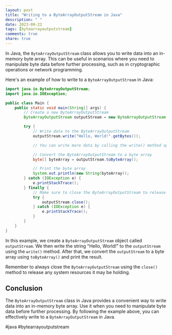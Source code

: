 ```yaml
---
layout: post
title: "Writing to a ByteArrayOutputStream in Java"
description: " "
date: 2023-09-22
tags: [bytearrayoutputstream]
comments: true
share: true
---
```


In Java, the `ByteArrayOutputStream` class allows you to write data into an in-memory byte array. This can be useful in scenarios where you need to manipulate byte data before further processing, such as in cryptographic operations or network programming.

Here's an example of how to write to a `ByteArrayOutputStream` in Java:

```java
import java.io.ByteArrayOutputStream;
import java.io.IOException;

public class Main {
    public static void main(String[] args) {
        // Create a new ByteArrayOutputStream
        ByteArrayOutputStream outputStream = new ByteArrayOutputStream();

        try {
            // Write data to the ByteArrayOutputStream
            outputStream.write("Hello, World!".getBytes());

            // You can write more data by calling the write() method again

            // Convert the ByteArrayOutputStream to a byte array
            byte[] byteArray = outputStream.toByteArray();

            // Print the byte array
            System.out.println(new String(byteArray));
        } catch (IOException e) {
            e.printStackTrace();
        } finally {
            // Make sure to close the ByteArrayOutputStream to release resources
            try {
                outputStream.close();
            } catch (IOException e) {
                e.printStackTrace();
            }
        }
    }
}
```

In this example, we create a `ByteArrayOutputStream` object called `outputStream`. We then write the string "Hello, World!" to the `outputStream` using the `write()` method. After that, we convert the `outputStream` to a byte array using `toByteArray()` and print the result.

Remember to always close the `ByteArrayOutputStream` using the `close()` method to release any system resources it may be holding.

## Conclusion

The `ByteArrayOutputStream` class in Java provides a convenient way to write data into an in-memory byte array. Use it when you need to manipulate byte data before further processing. By following the example above, you can effectively write to a `ByteArrayOutputStream` in Java.

\#java #bytearrayoutputstream